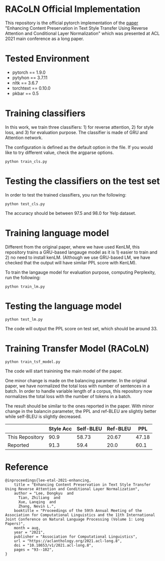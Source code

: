 # RACoLN Official Implementation

This repository is the official pytorch implementation of the [paper](https://aclanthology.org/2021.acl-long.8/) "Enhancing Content Preservation in Text Style Transfer Using Reverse Attention and Conditional Layer Normalization" which was presented at ACL 2021 main conference as a long paper.

# Tested Environment
- pytorch == 1.9.0
- pytyhon == 3.7.11
- nltk == 3.6.7
- torchtext == 0.10.0
- pkbar == 0.5

# Training classifiers
In this work, we train three classifiers: 1) for reverse attention, 2) for style loss, and 3) for evaluation purpose. The classifier is made of GRU and Attention network.

The configuration is defined as the default option in the file. If you would like to try different value, check the argparse options. 

```
python train_cls.py
```
# Testing the classifiers on the test set

In order to test the trained classifiers, you run the following:
```
python test_cls.py
```
The accuracy should be between 97.5 and 98.0 for Yelp dataset.

# Training language model
Different from the original paper, where we have used KenLM, this repository trains a GRU-based langauge model as it is 1) easier to train and 2) no need to install kenLM. (Although we use GRU-based LM, we have checked that the output will have similar PPL score with KenLM).

To train the langauge model for evaluation purpose, computing Perplexity, run the following:

```
python train_lm.py
```

# Testing the language model
```
python test_lm.py
```
The code will output the PPL score on test set, which should be around 33.

# Training Transfer Model (RACoLN)
```
python train_tsf_model.py
```

The code will start trainining the main model of the paper.

One minor change is made on the balancing parameter. In the original paper, we have normalized the total loss with number of sentences in a batch. In order to handle variable length of a corpus, this repository now normalizes the total loss with the number of tokens in a batch.

The result should be similar to the ones reported in the paper. With minor change in the balancin parameter, the PPL and ref-BLEU are slightly better while self-BLEU is slightly decreased.

|                 | Style Acc | Self-BLEU | Ref-BLEU | PPL   |
|-----------------|-----------|-----------|----------|-------|
| This Repository | 90.9      | 58.73     | 20.67    | 47.18 |
| Reported        | 91.3      | 59.4      | 20.0     | 60.1  |

# Reference
```
@inproceedings{lee-etal-2021-enhancing,
    title = "Enhancing Content Preservation in Text Style Transfer Using Reverse Attention and Conditional Layer Normalization",
    author = "Lee, Dongkyu  and
      Tian, Zhiliang  and
      Xue, Lanqing  and
      Zhang, Nevin L.",
    booktitle = "Proceedings of the 59th Annual Meeting of the Association for Computational Linguistics and the 11th International Joint Conference on Natural Language Processing (Volume 1: Long Papers)",
    month = aug,
    year = "2021",
    publisher = "Association for Computational Linguistics",
    url = "https://aclanthology.org/2021.acl-long.8",
    doi = "10.18653/v1/2021.acl-long.8",
    pages = "93--102",
}
```

